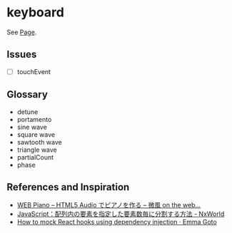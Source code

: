 # keyboard

See [Page](https://l1ck0h.github.io/keyboard/).

## Issues

- [ ] touchEvent

## Glossary

- detune
- portamento
- sine wave
- square wave
- sawtooth wave
- triangle wave
- partialCount
- phase

## References and Inspiration

- [WEB Piano – HTML5 Audio でピアノを作る – 微風 on the web…](https://web-breeze.net/web-piano-html5audio/)
- [JavaScript：配列内の要素を指定した要素数毎に分割する方法 - NxWorld](https://www.nxworld.net/js-array-chunk.html)
- [How to mock React hooks using dependency injection · Emma Goto](https://www.emgoto.com/react-dependency-injection/)
